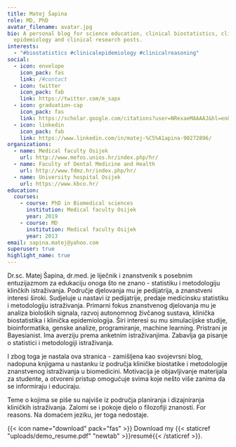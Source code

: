 ```yaml
---
title: Matej Šapina
role: MD, PhD
avatar_filename: avatar.jpg
bio: A personal blog for science education, clinical biostatistics, clinical
  epidemiology and clinical research posts.
interests:
  - "#biostatistics #clinicalepidemiology #clinicalreasoning"
social:
  - icon: envelope
    icon_pack: fas
    link: /#contact
  - icon: twitter
    icon_pack: fab
    link: https://twitter.com/m_sapx
  - icon: graduation-cap
    icon_pack: fas
    link: https://scholar.google.com/citations?user=NRexaeMAAAAJ&hl=en&oi=ao
  - icon: linkedin
    icon_pack: fab
    link: https://www.linkedin.com/in/matej-%C5%A1apina-90272896/
organizations:
  - name: Medical faculty Osijek
    url: http://www.mefos.unios.hr/index.php/hr/
  - name: Faculty of Dental Medicine and Health
    url: http://www.fdmz.hr/index.php/hr/
  - name: University hospital Osijek
    url: https://www.kbco.hr/
education:
  courses:
    - course: PhD in Biomedical sciences
      institution: Medical faculty Osijek
      year: 2019
    - course: MD
      institution: Medical faculty Osijek
      year: 2013
email: sapina.matej@yahoo.com
superuser: true
highlight_name: true
---
```


Dr.sc. Matej Šapina, dr.med. je liječnik i znanstvenik s posebnim entuzijazmom za edukaciju onoga što ne znano - statistiku i metodologiju klinčkih istraživanja. Područje djelovanja mu je pedijatrija, a znanstveni interesi široki. Sudjeluje u nastavi iz pedijatrije, predaje medicinsku statistiku i metodologiju istraživanja. Primarni fokus znanstvenog djelovanja mu je analiza bioloških signala, razvoj autonomnog živčanog sustava, klinička biostatistika i klinička epidemiologija. Širi interesi su mu simulacijske studije, bioinformatika, genske analize, programiranje, machine learning. Pristrani je Bayesianist. Ima averziju prema anketnim istraživanjima. Zabavlja ga pisanje o statistici i metodologiji istraživanja. 

I zbog toga je nastala ova stranica - zamišljena kao svojevrsni blog, nadopuna knjigama u nastanku iz područja kliničke biostatike i metodologije znanstvenog istraživanja u biomedicini. Motivacija je objavljivanje materijala za studente, a otvoreni pristup omogućuje svima koje nešto više zanima da se informiraju i educiraju. 

Teme o kojima se piše su najviše iz područja planiranja i dizajniranja kliničkih istraživanja. Zalomi se i pokoje djelo o filozofiji znanosti. For reasons. Na domaćem jeziku, jer toga nedostaje.

{{< icon name="download" pack="fas" >}} Download my {{< staticref "uploads/demo_resume.pdf" "newtab" >}}resumé{{< /staticref >}}.
